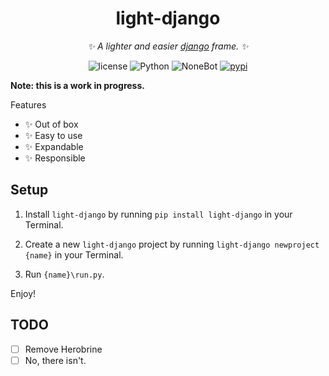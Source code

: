 <div align="center"v>

# light-django
_✨ A lighter and easier [django](https://www.djangoproject.com/) frame. ✨_
<p align="center"></p>
<p align="center">
  <img src="https://img.shields.io/github/license/montmorillonite-CN/light-django" alt="license">
  <img src="https://img.shields.io/badge/python-3+-blue.svg" alt="Python">
  <img src="https://img.shields.io/badge/django-4.1.5-red.svg" alt="NoneBot">
  <a href="https://pypi.org/project/light-django">
    <img src="https://badgen.net/pypi/v/light-django" alt="pypi">
  </a>
</p>
</div>


**Note: this is a work in progress.**

Features

- ✨ Out of box
- ✨ Easy to use
- ✨ Expandable
- ✨ Responsible

## Setup

1. Install `light-django` by running `pip install light-django` in your Terminal.

2. Create a new `light-django` project by running `light-django newproject {name}` in your Terminal.

3. Run `{name}\run.py`.

Enjoy!

## TODO

- [ ] Remove Herobrine
- [ ] No, there isn't.
